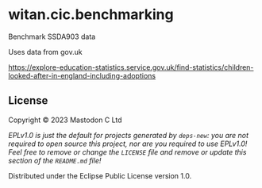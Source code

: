 # witan.cic.benchmarking

Benchmark SSDA903 data

Uses data from gov.uk

https://explore-education-statistics.service.gov.uk/find-statistics/children-looked-after-in-england-including-adoptions

## License

Copyright © 2023 Mastodon C Ltd

_EPLv1.0 is just the default for projects generated by `deps-new`: you are not_
_required to open source this project, nor are you required to use EPLv1.0!_
_Feel free to remove or change the `LICENSE` file and remove or update this_
_section of the `README.md` file!_

Distributed under the Eclipse Public License version 1.0.
